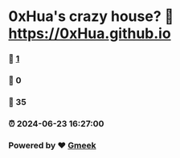 # 0xHua's crazy house? :link: https://0xHua.github.io 
### :page_facing_up: [1](https://0xHua.github.io/tag.html) 
### :speech_balloon: 0 
### :hibiscus: 35 
### :alarm_clock: 2024-06-23 16:27:00 
### Powered by :heart: [Gmeek](https://github.com/Meekdai/Gmeek)
